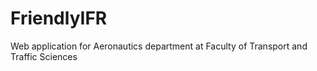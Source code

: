 # FriendlyIFR
Web application for Aeronautics department at Faculty of Transport and Traffic Sciences